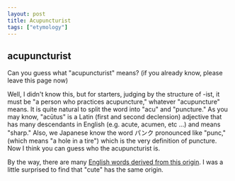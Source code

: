 ```yaml
---
layout: post
title: Acupuncturist
tags: ["etymology"]
---
```


## acupuncturist
Can you guess what "acupuncturist" means? (if you already know, please leave this page now)

Well, I didn't know this, but for starters, judging by the structure of -ist, it must be "a person who practices acupuncture," whatever "acupuncture" means. It is quite natural to split the word into "acu" and "puncture." As you may know, "acūtus" is a Latin (first and second declension) adjective that has many descendants in English (e.g. acute, acumen, etc ...) and means "sharp." Also, we Japanese know the word パンク pronounced like "punc," (which means "a hole in a tire") which is the very definition of puncture. Now I think you can guess who the acupuncturist is.

By the way, there are many [English words derived from this origin](https://wordinfo.info/unit/2374/page:1). I was a little surprised to find that "cute" has the same origin.
